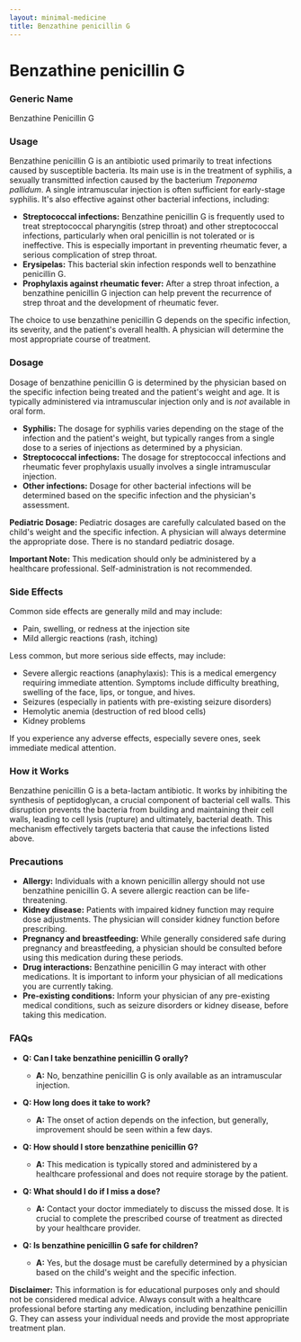 ```yaml
---
layout: minimal-medicine
title: Benzathine penicillin G
---
```


# Benzathine penicillin G
### Generic Name
Benzathine Penicillin G

### Usage
Benzathine penicillin G is an antibiotic used primarily to treat infections caused by susceptible bacteria.  Its main use is in the treatment of syphilis, a sexually transmitted infection caused by the bacterium *Treponema pallidum*.  A single intramuscular injection is often sufficient for early-stage syphilis.  It's also effective against other bacterial infections, including:

* **Streptococcal infections:**  Benzathine penicillin G is frequently used to treat streptococcal pharyngitis (strep throat) and other streptococcal infections, particularly when oral penicillin is not tolerated or is ineffective.  This is especially important in preventing rheumatic fever, a serious complication of strep throat.
* **Erysipelas:** This bacterial skin infection responds well to benzathine penicillin G.
* **Prophylaxis against rheumatic fever:**  After a strep throat infection, a benzathine penicillin G injection can help prevent the recurrence of strep throat and the development of rheumatic fever.


The choice to use benzathine penicillin G depends on the specific infection, its severity, and the patient's overall health.  A physician will determine the most appropriate course of treatment.

### Dosage

Dosage of benzathine penicillin G is determined by the physician based on the specific infection being treated and the patient's weight and age.  It is typically administered via intramuscular injection only and is *not* available in oral form.

* **Syphilis:** The dosage for syphilis varies depending on the stage of the infection and the patient's weight, but typically ranges from a single dose to a series of injections as determined by a physician.
* **Streptococcal infections:**  The dosage for streptococcal infections and rheumatic fever prophylaxis usually involves a single intramuscular injection.
* **Other infections:** Dosage for other bacterial infections will be determined based on the specific infection and the physician's assessment.

**Pediatric Dosage:**  Pediatric dosages are carefully calculated based on the child's weight and the specific infection.  A physician will always determine the appropriate dose.  There is no standard pediatric dosage.

**Important Note:**  This medication should only be administered by a healthcare professional. Self-administration is not recommended.

### Side Effects

Common side effects are generally mild and may include:

* Pain, swelling, or redness at the injection site
* Mild allergic reactions (rash, itching)

Less common, but more serious side effects, may include:

* Severe allergic reactions (anaphylaxis): This is a medical emergency requiring immediate attention. Symptoms include difficulty breathing, swelling of the face, lips, or tongue, and hives.
* Seizures (especially in patients with pre-existing seizure disorders)
* Hemolytic anemia (destruction of red blood cells)
* Kidney problems

If you experience any adverse effects, especially severe ones, seek immediate medical attention.

### How it Works

Benzathine penicillin G is a beta-lactam antibiotic.  It works by inhibiting the synthesis of peptidoglycan, a crucial component of bacterial cell walls.  This disruption prevents the bacteria from building and maintaining their cell walls, leading to cell lysis (rupture) and ultimately, bacterial death.  This mechanism effectively targets bacteria that cause the infections listed above.

### Precautions

* **Allergy:**  Individuals with a known penicillin allergy should not use benzathine penicillin G.  A severe allergic reaction can be life-threatening.
* **Kidney disease:**  Patients with impaired kidney function may require dose adjustments.  The physician will consider kidney function before prescribing.
* **Pregnancy and breastfeeding:** While generally considered safe during pregnancy and breastfeeding,  a physician should be consulted before using this medication during these periods.
* **Drug interactions:** Benzathine penicillin G may interact with other medications.  It is important to inform your physician of all medications you are currently taking.
* **Pre-existing conditions:**  Inform your physician of any pre-existing medical conditions, such as seizure disorders or kidney disease, before taking this medication.


### FAQs

* **Q: Can I take benzathine penicillin G orally?**
    * **A:** No, benzathine penicillin G is only available as an intramuscular injection.

* **Q: How long does it take to work?**
    * **A:** The onset of action depends on the infection, but generally, improvement should be seen within a few days.

* **Q: How should I store benzathine penicillin G?**
    * **A:** This medication is typically stored and administered by a healthcare professional and does not require storage by the patient.

* **Q: What should I do if I miss a dose?**
    * **A:**  Contact your doctor immediately to discuss the missed dose.  It is crucial to complete the prescribed course of treatment as directed by your healthcare provider.

* **Q: Is benzathine penicillin G safe for children?**
    * **A:** Yes, but the dosage must be carefully determined by a physician based on the child's weight and the specific infection.

**Disclaimer:** This information is for educational purposes only and should not be considered medical advice. Always consult with a healthcare professional before starting any medication, including benzathine penicillin G.  They can assess your individual needs and provide the most appropriate treatment plan.
